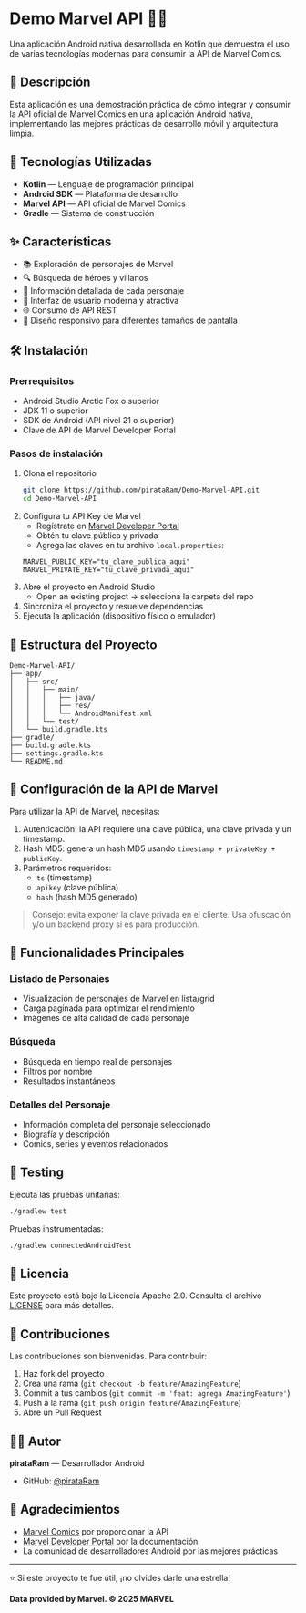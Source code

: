 # Demo Marvel API 🦸‍♂️

Una aplicación Android nativa desarrollada en Kotlin que demuestra el uso de varias tecnologías modernas para consumir la API de Marvel Comics.

## 📱 Descripción

Esta aplicación es una demostración práctica de cómo integrar y consumir la API oficial de Marvel Comics en una aplicación Android nativa, implementando las mejores prácticas de desarrollo móvil y arquitectura limpia.

## 🚀 Tecnologías Utilizadas

- **Kotlin** — Lenguaje de programación principal
- **Android SDK** — Plataforma de desarrollo
- **Marvel API** — API oficial de Marvel Comics
- **Gradle** — Sistema de construcción

## ✨ Características

- 📚 Exploración de personajes de Marvel
- 🔍 Búsqueda de héroes y villanos
- 📖 Información detallada de cada personaje
- 🎨 Interfaz de usuario moderna y atractiva
- 🌐 Consumo de API REST
- 📱 Diseño responsivo para diferentes tamaños de pantalla

## 🛠️ Instalación

### Prerrequisitos

- Android Studio Arctic Fox o superior
- JDK 11 o superior
- SDK de Android (API nivel 21 o superior)
- Clave de API de Marvel Developer Portal

### Pasos de instalación

1. Clona el repositorio
   ```bash
   git clone https://github.com/pirataRam/Demo-Marvel-API.git
   cd Demo-Marvel-API
   ```
2. Configura tu API Key de Marvel
   - Regístrate en [Marvel Developer Portal](https://developer.marvel.com/)
   - Obtén tu clave pública y privada
   - Agrega las claves en tu archivo `local.properties`:
   ```properties
   MARVEL_PUBLIC_KEY="tu_clave_publica_aqui"
   MARVEL_PRIVATE_KEY="tu_clave_privada_aqui"
   ```
3. Abre el proyecto en Android Studio
   - Open an existing project → selecciona la carpeta del repo
4. Sincroniza el proyecto y resuelve dependencias
5. Ejecuta la aplicación (dispositivo físico o emulador)

## 📁 Estructura del Proyecto

```
Demo-Marvel-API/
├── app/
│   ├── src/
│   │   ├── main/
│   │   │   ├── java/
│   │   │   ├── res/
│   │   │   └── AndroidManifest.xml
│   │   └── test/
│   └── build.gradle.kts
├── gradle/
├── build.gradle.kts
├── settings.gradle.kts
└── README.md
```

## 🔧 Configuración de la API de Marvel

Para utilizar la API de Marvel, necesitas:

1. Autenticación: la API requiere una clave pública, una clave privada y un timestamp.
2. Hash MD5: genera un hash MD5 usando `timestamp + privateKey + publicKey`.
3. Parámetros requeridos:
   - `ts` (timestamp)
   - `apikey` (clave pública)
   - `hash` (hash MD5 generado)

> Consejo: evita exponer la clave privada en el cliente. Usa ofuscación y/o un backend proxy si es para producción.

## 🎯 Funcionalidades Principales

### Listado de Personajes
- Visualización de personajes de Marvel en lista/grid
- Carga paginada para optimizar el rendimiento
- Imágenes de alta calidad de cada personaje

### Búsqueda
- Búsqueda en tiempo real de personajes
- Filtros por nombre
- Resultados instantáneos

### Detalles del Personaje
- Información completa del personaje seleccionado
- Biografía y descripción
- Comics, series y eventos relacionados

## 🧪 Testing

Ejecuta las pruebas unitarias:
```bash
./gradlew test
```

Pruebas instrumentadas:
```bash
./gradlew connectedAndroidTest
```

## 📄 Licencia

Este proyecto está bajo la Licencia Apache 2.0. Consulta el archivo [LICENSE](LICENSE) para más detalles.

## 🤝 Contribuciones

Las contribuciones son bienvenidas. Para contribuir:

1. Haz fork del proyecto
2. Crea una rama (`git checkout -b feature/AmazingFeature`)
3. Commit a tus cambios (`git commit -m 'feat: agrega AmazingFeature'`)
4. Push a la rama (`git push origin feature/AmazingFeature`)
5. Abre un Pull Request

## 👨‍💻 Autor

**pirataRam** — Desarrollador Android

- GitHub: [@pirataRam](https://github.com/pirataRam)

## 🙏 Agradecimientos

- [Marvel Comics](https://www.marvel.com/) por proporcionar la API
- [Marvel Developer Portal](https://developer.marvel.com/) por la documentación
- La comunidad de desarrolladores Android por las mejores prácticas

---

⭐ Si este proyecto te fue útil, ¡no olvides darle una estrella!

**Data provided by Marvel. © 2025 MARVEL**
